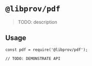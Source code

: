 # `@libprov/pdf`

> TODO: description

## Usage

```
const pdf = require('@libprov/pdf');

// TODO: DEMONSTRATE API
```
